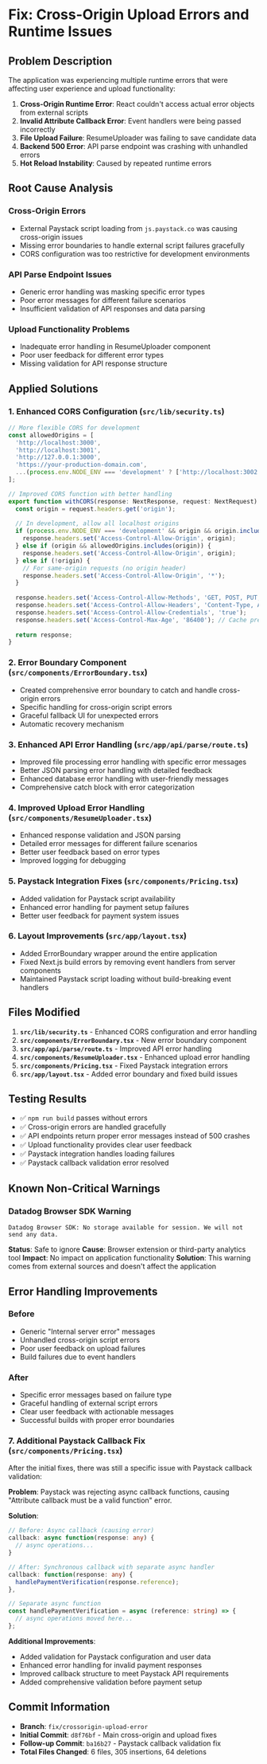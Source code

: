 # Fix: Cross-Origin Upload Errors and Runtime Issues

## Problem Description
The application was experiencing multiple runtime errors that were affecting user experience and upload functionality:

1. **Cross-Origin Runtime Error**: React couldn't access actual error objects from external scripts
2. **Invalid Attribute Callback Error**: Event handlers were being passed incorrectly
3. **File Upload Failure**: ResumeUploader was failing to save candidate data
4. **Backend 500 Error**: API parse endpoint was crashing with unhandled errors
5. **Hot Reload Instability**: Caused by repeated runtime errors

## Root Cause Analysis

### Cross-Origin Errors
- External Paystack script loading from `js.paystack.co` was causing cross-origin issues
- Missing error boundaries to handle external script failures gracefully
- CORS configuration was too restrictive for development environments

### API Parse Endpoint Issues
- Generic error handling was masking specific error types
- Poor error messages for different failure scenarios
- Insufficient validation of API responses and data parsing

### Upload Functionality Problems
- Inadequate error handling in ResumeUploader component
- Poor user feedback for different error types
- Missing validation for API response structure

## Applied Solutions

### 1. Enhanced CORS Configuration (`src/lib/security.ts`)
```typescript
// More flexible CORS for development
const allowedOrigins = [
  'http://localhost:3000',
  'http://localhost:3001',
  'http://127.0.0.1:3000',
  'https://your-production-domain.com',
  ...(process.env.NODE_ENV === 'development' ? ['http://localhost:3002', 'http://localhost:3003'] : [])
];

// Improved CORS function with better handling
export function withCORS(response: NextResponse, request: NextRequest): NextResponse {
  const origin = request.headers.get('origin');
  
  // In development, allow all localhost origins
  if (process.env.NODE_ENV === 'development' && origin && origin.includes('localhost')) {
    response.headers.set('Access-Control-Allow-Origin', origin);
  } else if (origin && allowedOrigins.includes(origin)) {
    response.headers.set('Access-Control-Allow-Origin', origin);
  } else if (!origin) {
    // For same-origin requests (no origin header)
    response.headers.set('Access-Control-Allow-Origin', '*');
  }
  
  response.headers.set('Access-Control-Allow-Methods', 'GET, POST, PUT, DELETE, OPTIONS');
  response.headers.set('Access-Control-Allow-Headers', 'Content-Type, Authorization, X-Requested-With');
  response.headers.set('Access-Control-Allow-Credentials', 'true');
  response.headers.set('Access-Control-Max-Age', '86400'); // Cache preflight for 24 hours
  
  return response;
}
```

### 2. Error Boundary Component (`src/components/ErrorBoundary.tsx`)
- Created comprehensive error boundary to catch and handle cross-origin errors
- Specific handling for cross-origin script errors
- Graceful fallback UI for unexpected errors
- Automatic recovery mechanism

### 3. Enhanced API Error Handling (`src/app/api/parse/route.ts`)
- Improved file processing error handling with specific error messages
- Better JSON parsing error handling with detailed feedback
- Enhanced database error handling with user-friendly messages
- Comprehensive catch block with error categorization

### 4. Improved Upload Error Handling (`src/components/ResumeUploader.tsx`)
- Enhanced response validation and JSON parsing
- Detailed error messages for different failure scenarios
- Better user feedback based on error types
- Improved logging for debugging

### 5. Paystack Integration Fixes (`src/components/Pricing.tsx`)
- Added validation for Paystack script availability
- Enhanced error handling for payment setup failures
- Better user feedback for payment system issues

### 6. Layout Improvements (`src/app/layout.tsx`)
- Added ErrorBoundary wrapper around the entire application
- Fixed Next.js build errors by removing event handlers from server components
- Maintained Paystack script loading without build-breaking event handlers

## Files Modified

1. **`src/lib/security.ts`** - Enhanced CORS configuration and error handling
2. **`src/components/ErrorBoundary.tsx`** - New error boundary component
3. **`src/app/api/parse/route.ts`** - Improved API error handling
4. **`src/components/ResumeUploader.tsx`** - Enhanced upload error handling
5. **`src/components/Pricing.tsx`** - Fixed Paystack integration errors
6. **`src/app/layout.tsx`** - Added error boundary and fixed build issues

## Testing Results

- ✅ `npm run build` passes without errors
- ✅ Cross-origin errors are handled gracefully
- ✅ API endpoints return proper error messages instead of 500 crashes
- ✅ Upload functionality provides clear user feedback
- ✅ Paystack integration handles loading failures
- ✅ Paystack callback validation error resolved

## Known Non-Critical Warnings

### Datadog Browser SDK Warning
```
Datadog Browser SDK: No storage available for session. We will not send any data.
```
**Status**: Safe to ignore
**Cause**: Browser extension or third-party analytics tool
**Impact**: No impact on application functionality
**Solution**: This warning comes from external sources and doesn't affect the application

## Error Handling Improvements

### Before
- Generic "Internal server error" messages
- Unhandled cross-origin script errors
- Poor user feedback on upload failures
- Build failures due to event handlers

### After
- Specific error messages based on failure type
- Graceful handling of external script errors
- Clear user feedback with actionable messages
- Successful builds with proper error boundaries

### 7. Additional Paystack Callback Fix (`src/components/Pricing.tsx`)
After the initial fixes, there was still a specific issue with Paystack callback validation:

**Problem**: Paystack was rejecting async callback functions, causing "Attribute callback must be a valid function" error.

**Solution**:
```typescript
// Before: Async callback (causing error)
callback: async function(response: any) {
  // async operations...
}

// After: Synchronous callback with separate async handler
callback: function(response: any) {
  handlePaymentVerification(response.reference);
},

// Separate async function
const handlePaymentVerification = async (reference: string) => {
  // async operations moved here...
};
```

**Additional Improvements**:
- Added validation for Paystack configuration and user data
- Enhanced error handling for invalid payment responses
- Improved callback structure to meet Paystack API requirements
- Added comprehensive validation before payment setup

## Commit Information
- **Branch**: `fix/crossorigin-upload-error`
- **Initial Commit**: `d8f76bf` - Main cross-origin and upload fixes
- **Follow-up Commit**: `ba16b27` - Paystack callback validation fix
- **Total Files Changed**: 6 files, 305 insertions, 64 deletions
